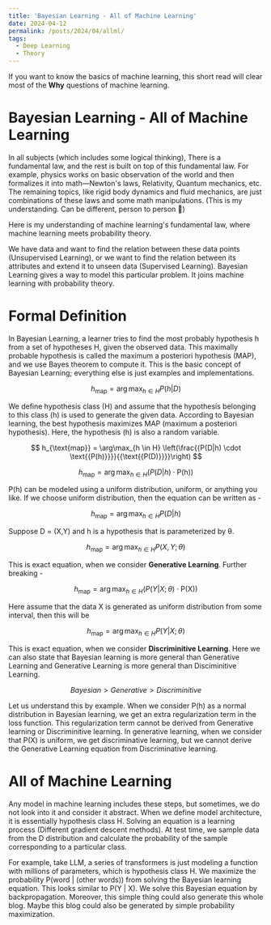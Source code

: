 ```yaml
---
title: 'Bayesian Learning - All of Machine Learning'
date: 2024-04-12
permalink: /posts/2024/04/allml/
tags:
  - Deep Learning
  - Theory
---
```


If you want to know the basics of machine learning, this short read will clear most of the  **Why** questions of machine learning.

# Bayesian Learning - All of Machine Learning

In all subjects (which includes some logical thinking), There is a fundamental law, and the rest is built on top of this fundamental law. For example, physics works on basic observation of the world and then formalizes it into math—Newton's laws, Relativity, Quantum mechanics, etc. The remaining topics, like rigid body dynamics and fluid mechanics, are just combinations of these laws and some math manipulations. (This is my understanding. Can be different, person to person 🥹)

Here is my understanding of machine learning's fundamental law, where machine learning meets probability theory. 

We have data and want to find the relation between these data points (Unsupervised Learning), or we want to find the relation between its attributes and extend it to unseen data (Supervised Learning). Bayesian Learning gives a way to model this particular problem. It joins machine learning with probability theory.

# Formal Definition

In Bayesian Learning, a learner tries to find the most probably hypothesis h from a set of hypotheses H, given the observed data. This maximally probable hypothesis is called the maximum a posteriori hypothesis (MAP), and we use Bayes theorem to compute it. This is the basic concept of Bayesian Learning; everything else is just examples and implementations.

$$
h_{\text{map}} = \arg\max_{h \in H} P(h|D)
$$

We define hypothesis class (H) and assume that the hypothesis belonging to this class (h) is used to generate the given data. According to Bayesian learning, the best hypothesis maximizes MAP (maximum a posteriori hypothesis). Here, the hypothesis (h) is also a random variable.


$$
h_{\text{map}} = \arg\max_{h \in H} \left(\frac{{P(D|h) \cdot \text{{P(h)}}}}{{\text{{P(D)}}}}\right)
$$

$$
h_{\text{map}} = \arg\max_{h \in H} (P(D|h) \cdot \text{{P(h)}})
$$

P(h) can be modeled using a uniform distribution, uniform, or anything you like. If we choose uniform distribution, then the equation can be written as -

$$
h_{\text{map}} = \arg\max_{h \in H} P(D|h)
$$

Suppose D = (X,Y) and h is a hypothesis that is parameterized by θ.

$$
h_{\text{map}} = \arg\max_{h \in H} P(X,Y;θ)
$$

This is exact equation, when we consider **Generative Learning**. Further breaking -

$$
h_{\text{map}} = \arg\max_{h \in H} (P(Y|X;θ) \cdot \text{{P(X)}})
$$

Here assume that the data X is generated as uniform distribution from some interval, then this will be

$$
h_{\text{map}} = \arg\max_{h \in H} P(Y|X;θ)
$$

This is exact equation, when we consider **Discriminitive Learning**. Here we can also state that Bayesian learning is more general than Generative Learning and Generative Learning is more general than Disciminitive Learning.

$$
Bayesian > Generative > Discriminitive
$$

Let us understand this by example. When we consider P(h) as a normal distribution in Bayesian learning, we get an extra regularization term in the loss function. This regularization term cannot be derived from Generative learning or Discriminitive learning. In generative learning, when we consider that P(X) is uniform, we get discriminative learning, but we cannot derive the Generative Learning equation from Discriminative learning.

# All of Machine Learning

Any model in machine learning includes these steps, but sometimes, we do not look into it and consider it abstract. When we define model architecture, it is essentially hypothesis class H. Solving an equation is a learning process (Different gradient descent methods). At test time, we sample data from the D distribution and calculate the probability of the sample corresponding to a particular class. 

For example, take LLM, a series of transformers is just modeling a function with millions of parameters, which is hypothesis class H. We maximize the probability P(word | (other words)) from solving the Bayesian learning equation. This looks similar to P(Y | X). We solve this Bayesian equation by backpropagation. Moreover, this simple thing could also generate this whole blog. Maybe this blog could also be generated by simple probability maximization. 
